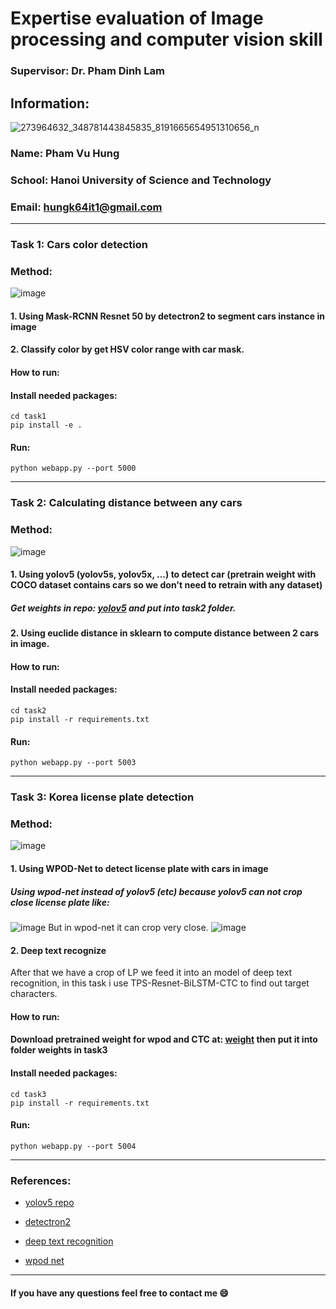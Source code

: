 # Expertise evaluation of Image processing and computer vision skill
### Supervisor: Dr. Pham Dinh Lam
## Information:
![273964632_348781443845835_8191665654951310656_n](https://user-images.githubusercontent.com/80585483/154939106-8490d489-bea4-4af9-b6bd-09f1769993ec.jpg)


### Name: Pham Vu Hung
### School: Hanoi University of Science and Technology
### Email: hungk64it1@gmail.com
--------------------------------------------
### Task 1: Cars color detection
### Method:
![image](https://user-images.githubusercontent.com/80585483/154883742-90d76221-ea9b-407d-bf5e-0c6772143c8d.png)
#### 1. Using Mask-RCNN Resnet 50 by detectron2 to segment cars instance in image 
#### 2. Classify color by get HSV color range with car mask.

#### How to run:
#### Install needed packages:
```
cd task1
pip install -e .
```
#### Run:
```
python webapp.py --port 5000
```
----------------------------------------
### Task 2: Calculating distance between any cars
### Method:
![image](https://user-images.githubusercontent.com/80585483/154884630-a175c36f-2b5a-4c47-966b-63cad6d9869b.png)
#### 1. Using yolov5 (yolov5s, yolov5x, ...) to detect car (pretrain weight with COCO dataset contains cars so we don't need to retrain with any dataset)
##### Get weights in repo: [yolov5](https://github.com/ultralytics/yolov5/releases) and put into task2 folder.
#### 2. Using euclide distance in sklearn to compute distance between 2 cars in image.
#### How to run:
#### Install needed packages:
```
cd task2
pip install -r requirements.txt
```
#### Run:
```
python webapp.py --port 5003
```
------------------------------------------
### Task 3: Korea license plate detection
### Method:
![image](https://user-images.githubusercontent.com/80585483/154885918-fec1d7e9-0118-4988-bd0a-700dcd54b1d8.png)
#### 1. Using WPOD-Net to detect license plate with cars in image
##### Using wpod-net instead of yolov5 (etc) because yolov5 can not crop close license plate like:
![image](https://user-images.githubusercontent.com/80585483/154886159-82905baf-e75a-4cdc-9801-4e3cd890abaa.png)
But in wpod-net it can crop very close.
![image](https://user-images.githubusercontent.com/80585483/154886701-1bf712fd-d967-473a-901b-4024eb9dbade.png)
#### 2. Deep text recognize
After that we have a crop of LP we feed it into an model of deep text recognition, in this task i use TPS-Resnet-BiLSTM-CTC to find out target characters.
#### How to run:
#### Download pretrained weight for wpod and CTC at: [weight](https://drive.google.com/drive/folders/1l0mSQLP9x-ujICBHYpxVpo6F9JCTZBNm?usp=sharing) then put it into folder weights in task3
#### Install needed packages:
```
cd task3
pip install -r requirements.txt
```
#### Run:
```
python webapp.py --port 5004
```
--------------------------------------
### References:
- [yolov5 repo](https://github.com/ultralytics/yolov5)

- [detectron2](https://github.com/facebookresearch/detectron2)

- [deep text recognition](https://github.com/clovaai/deep-text-recognition-benchmarkhttps://github.com/clovaai/deep-text-recognition-benchmark)
- [wpod net](https://openaccess.thecvf.com/content_ECCV_2018/papers/Sergio_Silva_License_Plate_Detection_ECCV_2018_paper.pdf)
---------------------------------------
#### If you have any questions feel free to contact me 😄
